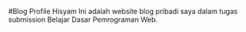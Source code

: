 #Blog Profile Hisyam
Ini adalah website blog pribadi saya dalam tugas submission Belajar Dasar Pemrograman Web.